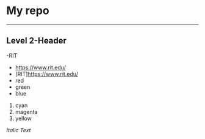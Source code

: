 # My repo 

---

## Level 2-Header
-RIT
- https://www.rit.edu/
- [RIT]https://www.rit.edu/
- red
- green
- blue

1. cyan
2. magenta
3. yellow

*Italic Text*
